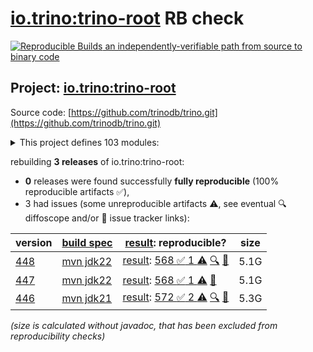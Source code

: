 [io.trino:trino-root](https://central.sonatype.com/artifact/io.trino/trino-root/versions) RB check
=======

[![Reproducible Builds](https://reproducible-builds.org/images/logos/rb.svg) an independently-verifiable path from source to binary code](https://reproducible-builds.org/)

## Project: [io.trino:trino-root](https://central.sonatype.com/artifact/io.trino/trino-root/versions)

Source code: [https://github.com/trinodb/trino.git](https://github.com/trinodb/trino.git)

<details><summary>This project defines 103 modules:</summary>

* [io.trino:trino-accumulo](https://central.sonatype.com/artifact/io.trino/trino-accumulo/448)
* [io.trino:trino-accumulo-iterators](https://central.sonatype.com/artifact/io.trino/trino-accumulo-iterators/448)
* [io.trino:trino-array](https://central.sonatype.com/artifact/io.trino/trino-array/448)
* [io.trino:trino-atop](https://central.sonatype.com/artifact/io.trino/trino-atop/448)
* [io.trino:trino-base-jdbc](https://central.sonatype.com/artifact/io.trino/trino-base-jdbc/448)
* [io.trino:trino-benchmark-queries](https://central.sonatype.com/artifact/io.trino/trino-benchmark-queries/448)
* [io.trino:trino-benchto-benchmarks](https://central.sonatype.com/artifact/io.trino/trino-benchto-benchmarks/448)
* [io.trino:trino-bigquery](https://central.sonatype.com/artifact/io.trino/trino-bigquery/448)
* [io.trino:trino-blackhole](https://central.sonatype.com/artifact/io.trino/trino-blackhole/448)
* [io.trino:trino-cache](https://central.sonatype.com/artifact/io.trino/trino-cache/448)
* [io.trino:trino-cassandra](https://central.sonatype.com/artifact/io.trino/trino-cassandra/448)
* [io.trino:trino-cli](https://central.sonatype.com/artifact/io.trino/trino-cli/448)
* [io.trino:trino-clickhouse](https://central.sonatype.com/artifact/io.trino/trino-clickhouse/448)
* [io.trino:trino-client](https://central.sonatype.com/artifact/io.trino/trino-client/448)
* [io.trino:trino-delta-lake](https://central.sonatype.com/artifact/io.trino/trino-delta-lake/448)
* [io.trino:trino-docs](https://central.sonatype.com/artifact/io.trino/trino-docs/448)
* [io.trino:trino-druid](https://central.sonatype.com/artifact/io.trino/trino-druid/448)
* [io.trino:trino-elasticsearch](https://central.sonatype.com/artifact/io.trino/trino-elasticsearch/448)
* [io.trino:trino-example-http](https://central.sonatype.com/artifact/io.trino/trino-example-http/448)
* [io.trino:trino-example-jdbc](https://central.sonatype.com/artifact/io.trino/trino-example-jdbc/448)
* [io.trino:trino-exchange-filesystem](https://central.sonatype.com/artifact/io.trino/trino-exchange-filesystem/448)
* [io.trino:trino-exchange-hdfs](https://central.sonatype.com/artifact/io.trino/trino-exchange-hdfs/448)
* [io.trino:trino-faulttolerant-tests](https://central.sonatype.com/artifact/io.trino/trino-faulttolerant-tests/448)
* [io.trino:trino-filesystem](https://central.sonatype.com/artifact/io.trino/trino-filesystem/448)
* [io.trino:trino-filesystem-azure](https://central.sonatype.com/artifact/io.trino/trino-filesystem-azure/448)
* [io.trino:trino-filesystem-cache-alluxio](https://central.sonatype.com/artifact/io.trino/trino-filesystem-cache-alluxio/448)
* [io.trino:trino-filesystem-gcs](https://central.sonatype.com/artifact/io.trino/trino-filesystem-gcs/448)
* [io.trino:trino-filesystem-manager](https://central.sonatype.com/artifact/io.trino/trino-filesystem-manager/448)
* [io.trino:trino-filesystem-s3](https://central.sonatype.com/artifact/io.trino/trino-filesystem-s3/448)
* [io.trino:trino-geospatial](https://central.sonatype.com/artifact/io.trino/trino-geospatial/448)
* [io.trino:trino-geospatial-toolkit](https://central.sonatype.com/artifact/io.trino/trino-geospatial-toolkit/448)
* [io.trino:trino-google-sheets](https://central.sonatype.com/artifact/io.trino/trino-google-sheets/448)
* [io.trino:trino-grammar](https://central.sonatype.com/artifact/io.trino/trino-grammar/448)
* [io.trino:trino-hdfs](https://central.sonatype.com/artifact/io.trino/trino-hdfs/448)
* [io.trino:trino-hive](https://central.sonatype.com/artifact/io.trino/trino-hive/448)
* [io.trino:trino-hive-formats](https://central.sonatype.com/artifact/io.trino/trino-hive-formats/448)
* [io.trino:trino-http-event-listener](https://central.sonatype.com/artifact/io.trino/trino-http-event-listener/448)
* [io.trino:trino-hudi](https://central.sonatype.com/artifact/io.trino/trino-hudi/448)
* [io.trino:trino-iceberg](https://central.sonatype.com/artifact/io.trino/trino-iceberg/448)
* [io.trino:trino-ignite](https://central.sonatype.com/artifact/io.trino/trino-ignite/448)
* [io.trino:trino-jdbc](https://central.sonatype.com/artifact/io.trino/trino-jdbc/448)
* [io.trino:trino-jmx](https://central.sonatype.com/artifact/io.trino/trino-jmx/448)
* [io.trino:trino-kafka](https://central.sonatype.com/artifact/io.trino/trino-kafka/448)
* [io.trino:trino-kinesis](https://central.sonatype.com/artifact/io.trino/trino-kinesis/448)
* [io.trino:trino-kudu](https://central.sonatype.com/artifact/io.trino/trino-kudu/448)
* [io.trino:trino-local-file](https://central.sonatype.com/artifact/io.trino/trino-local-file/448)
* [io.trino:trino-main](https://central.sonatype.com/artifact/io.trino/trino-main/448)
* [io.trino:trino-mariadb](https://central.sonatype.com/artifact/io.trino/trino-mariadb/448)
* [io.trino:trino-matching](https://central.sonatype.com/artifact/io.trino/trino-matching/448)
* [io.trino:trino-memory](https://central.sonatype.com/artifact/io.trino/trino-memory/448)
* [io.trino:trino-memory-context](https://central.sonatype.com/artifact/io.trino/trino-memory-context/448)
* [io.trino:trino-ml](https://central.sonatype.com/artifact/io.trino/trino-ml/448)
* [io.trino:trino-mongodb](https://central.sonatype.com/artifact/io.trino/trino-mongodb/448)
* [io.trino:trino-mysql](https://central.sonatype.com/artifact/io.trino/trino-mysql/448)
* [io.trino:trino-mysql-event-listener](https://central.sonatype.com/artifact/io.trino/trino-mysql-event-listener/448)
* [io.trino:trino-opa](https://central.sonatype.com/artifact/io.trino/trino-opa/448)
* [io.trino:trino-opensearch](https://central.sonatype.com/artifact/io.trino/trino-opensearch/448)
* [io.trino:trino-oracle](https://central.sonatype.com/artifact/io.trino/trino-oracle/448)
* [io.trino:trino-orc](https://central.sonatype.com/artifact/io.trino/trino-orc/448)
* [io.trino:trino-parquet](https://central.sonatype.com/artifact/io.trino/trino-parquet/448)
* [io.trino:trino-parser](https://central.sonatype.com/artifact/io.trino/trino-parser/448)
* [io.trino:trino-password-authenticators](https://central.sonatype.com/artifact/io.trino/trino-password-authenticators/448)
* [io.trino:trino-phoenix5](https://central.sonatype.com/artifact/io.trino/trino-phoenix5/448)
* [io.trino:trino-phoenix5-patched](https://central.sonatype.com/artifact/io.trino/trino-phoenix5-patched/448)
* [io.trino:trino-pinot](https://central.sonatype.com/artifact/io.trino/trino-pinot/448)
* [io.trino:trino-plugin-reader](https://central.sonatype.com/artifact/io.trino/trino-plugin-reader/448)
* [io.trino:trino-plugin-toolkit](https://central.sonatype.com/artifact/io.trino/trino-plugin-toolkit/448)
* [io.trino:trino-postgresql](https://central.sonatype.com/artifact/io.trino/trino-postgresql/448)
* [io.trino:trino-product-tests](https://central.sonatype.com/artifact/io.trino/trino-product-tests/448)
* [io.trino:trino-product-tests-groups](https://central.sonatype.com/artifact/io.trino/trino-product-tests-groups/448)
* [io.trino:trino-product-tests-launcher](https://central.sonatype.com/artifact/io.trino/trino-product-tests-launcher/448)
* [io.trino:trino-prometheus](https://central.sonatype.com/artifact/io.trino/trino-prometheus/448)
* [io.trino:trino-proxy](https://central.sonatype.com/artifact/io.trino/trino-proxy/448)
* [io.trino:trino-raptor-legacy](https://central.sonatype.com/artifact/io.trino/trino-raptor-legacy/448)
* [io.trino:trino-record-decoder](https://central.sonatype.com/artifact/io.trino/trino-record-decoder/448)
* [io.trino:trino-redis](https://central.sonatype.com/artifact/io.trino/trino-redis/448)
* [io.trino:trino-redshift](https://central.sonatype.com/artifact/io.trino/trino-redshift/448)
* [io.trino:trino-resource-group-managers](https://central.sonatype.com/artifact/io.trino/trino-resource-group-managers/448)
* [io.trino:trino-root](https://central.sonatype.com/artifact/io.trino/trino-root/448)
* [io.trino:trino-server](https://central.sonatype.com/artifact/io.trino/trino-server/448)
* [io.trino:trino-server-dev](https://central.sonatype.com/artifact/io.trino/trino-server-dev/448)
* [io.trino:trino-server-main](https://central.sonatype.com/artifact/io.trino/trino-server-main/448)
* [io.trino:trino-server-rpm](https://central.sonatype.com/artifact/io.trino/trino-server-rpm/448)
* [io.trino:trino-session-property-managers](https://central.sonatype.com/artifact/io.trino/trino-session-property-managers/448)
* [io.trino:trino-singlestore](https://central.sonatype.com/artifact/io.trino/trino-singlestore/448)
* [io.trino:trino-snowflake](https://central.sonatype.com/artifact/io.trino/trino-snowflake/448)
* [io.trino:trino-spi](https://central.sonatype.com/artifact/io.trino/trino-spi/448)
* [io.trino:trino-sqlserver](https://central.sonatype.com/artifact/io.trino/trino-sqlserver/448)
* [io.trino:trino-teradata-functions](https://central.sonatype.com/artifact/io.trino/trino-teradata-functions/448)
* [io.trino:trino-test-jdbc-compatibility-old-driver](https://central.sonatype.com/artifact/io.trino/trino-test-jdbc-compatibility-old-driver/448)
* [io.trino:trino-test-jdbc-compatibility-old-server](https://central.sonatype.com/artifact/io.trino/trino-test-jdbc-compatibility-old-server/448)
* [io.trino:trino-testing](https://central.sonatype.com/artifact/io.trino/trino-testing/448)
* [io.trino:trino-testing-containers](https://central.sonatype.com/artifact/io.trino/trino-testing-containers/448)
* [io.trino:trino-testing-kafka](https://central.sonatype.com/artifact/io.trino/trino-testing-kafka/448)
* [io.trino:trino-testing-resources](https://central.sonatype.com/artifact/io.trino/trino-testing-resources/448)
* [io.trino:trino-testing-services](https://central.sonatype.com/artifact/io.trino/trino-testing-services/448)
* [io.trino:trino-tests](https://central.sonatype.com/artifact/io.trino/trino-tests/448)
* [io.trino:trino-thrift](https://central.sonatype.com/artifact/io.trino/trino-thrift/448)
* [io.trino:trino-thrift-api](https://central.sonatype.com/artifact/io.trino/trino-thrift-api/448)
* [io.trino:trino-thrift-testing-server](https://central.sonatype.com/artifact/io.trino/trino-thrift-testing-server/448)
* [io.trino:trino-tpcds](https://central.sonatype.com/artifact/io.trino/trino-tpcds/448)
* [io.trino:trino-tpch](https://central.sonatype.com/artifact/io.trino/trino-tpch/448)
* [io.trino:trino-verifier](https://central.sonatype.com/artifact/io.trino/trino-verifier/448)
</details>

rebuilding **3 releases** of io.trino:trino-root:
- **0** releases were found successfully **fully reproducible** (100% reproducible artifacts :white_check_mark:),
- 3 had issues (some unreproducible artifacts :warning:, see eventual :mag: diffoscope and/or :memo: issue tracker links):

| version | [build spec](/BUILDSPEC.md) | [result](https://reproducible-builds.org/docs/jvm/): reproducible? | size |
| -- | --------- | ------ | -- |
| [448](https://central.sonatype.com/artifact/io.trino/trino-root/448/pom) | [mvn jdk22](trino-448.buildspec) | [result](trino-root-448.buildinfo): [568 :white_check_mark:  1 :warning:](trino-root-448.buildcompare) [:mag:](trino-root-448.diffoscope) [:memo:](https://github.com/trinodb/trino/pull/22135) | 5.1G |
| [447](https://central.sonatype.com/artifact/io.trino/trino-root/447/pom) | [mvn jdk22](trino-447.buildspec) | [result](trino-root-447.buildinfo): [568 :white_check_mark:  1 :warning:](trino-root-447.buildcompare) [:memo:](https://github.com/trinodb/trino/pull/21733) | 5.1G |
| [446](https://central.sonatype.com/artifact/io.trino/trino-root/446/pom) | [mvn jdk21](trino-446.buildspec) | [result](trino-root-446.buildinfo): [572 :white_check_mark:  2 :warning:](trino-root-446.buildcompare) [:mag:](trino-root-446.diffoscope) [:memo:](https://github.com/trinodb/trino/pull/21733) | 5.3G |

<i>(size is calculated without javadoc, that has been excluded from reproducibility checks)</i>
